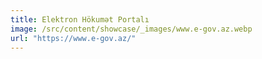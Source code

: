 ```yaml
---
title: Elektron Hökumət Portalı
image: /src/content/showcase/_images/www.e-gov.az.webp
url: "https://www.e-gov.az/"
---
```

